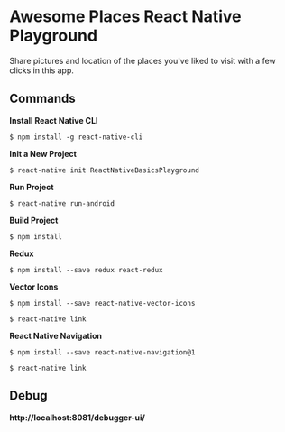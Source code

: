 # Awesome Places React Native Playground

Share pictures and location of the places you've liked to visit with a few clicks in this app.

## Commands 

**Install React Native CLI**

`$ npm install -g react-native-cli
`

**Init a New Project**

`$ react-native init ReactNativeBasicsPlayground
`

**Run Project**

`$ react-native run-android
`

**Build Project**

`$ npm install
`

**Redux**

`$ npm install --save redux react-redux
`

**Vector Icons**

`$ npm install --save react-native-vector-icons
`

`$ react-native link
`

**React Native Navigation**

`$ npm install --save react-native-navigation@1
`

`$ react-native link
`

## Debug

__http://localhost:8081/debugger-ui/__